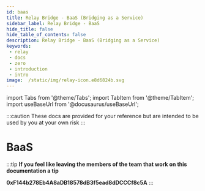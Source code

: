 ```yaml
---
id: baas 
title: Relay Bridge - BaaS (Bridging as a Service)
sidebar_label: Relay Bridge - BaaS
hide_title: false
hide_table_of_contents: false
description: Relay Bridge - BaaS (Bridging as a Service)
keywords: 
 - relay
 - docs
 - zero
 - introduction
 - intro
image:  /static/img/relay-icon.e8d6824b.svg
---
```

import Tabs from '@theme/Tabs';
import TabItem from '@theme/TabItem';
import useBaseUrl from '@docusaurus/useBaseUrl';

:::caution
These docs are provided for your reference but are intended to be used by you at your own risk
:::

# BaaS



:::tip
**If you feel like leaving the members of the team that work on this documentation a tip**

**0xF144b278Eb4A8aDB18578dB3f5ead8dDCCCf8c5A**
:::